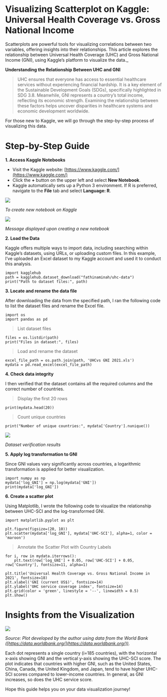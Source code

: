 
# Visualizing Scatterplot on Kaggle: Universal Health Coverage vs. Gross National Income

Scatterplots are powerful tools for visualizing correlations between two variables, offering insights into their relationships. This article explores the relationship between Universal Health Coverage (UHC) and Gross National Income (GNI), using Kaggle’s platform to visualize the data._

**Understanding the Relationship Between UHC and GNI**

> UHC ensures that everyone has access to essential healthcare services without experiencing financial hardship. It is a key element of the Sustainable Development Goals (SDGs), specifically highlighted in SDG 3.8. Meanwhile, GNI represents a country’s total income, reflecting its economic strength. Examining the relationship between these factors helps uncover disparities in healthcare systems and economic development worldwide.

For those new to Kaggle, we will go through the step-by-step process of visualizing this data.

# **Step-by-Step Guide**

**1. Access Kaggle Notebooks**

-   Visit the Kaggle website:  [https://www.kaggle.com/](https://www.kaggle.com/)
-   Click the  **+**  button on the upper left and select  **New Notebook**.
-   Kaggle automatically sets up a Python 3 environment. If R is preferred, navigate to the  **File**  tab and select  **Language: R**.

![](https://miro.medium.com/v2/resize:fit:258/1*U4fZXvwKeagKohb15ckdAw.png)

*To create new notebook on Kaggle*

![](https://miro.medium.com/v2/resize:fit:700/1*yK6BBlotjFtpH3wwO-7YDQ.png)

*Message displayed upon creating a new notebook*

**2. Load the Data**

Kaggle offers multiple ways to import data, including searching within Kaggle’s datasets, using URLs, or uploading custom files. In this example, I’ve uploaded an Excel dataset to my Kaggle account and used it to conduct this analysis.

    import kagglehub  
    path = kagglehub.dataset_download("fathinaminah/uhc-data")  
    print("Path to dataset files:", path)

**3. Locate and rename the data file**

After downloading the data from the specified path, I ran the following code to list the dataset files and rename the Excel file.

    import os  
    import pandas as pd  

  
> List dataset files

    files = os.listdir(path)  
    print("Files in dataset:", files)  

  
>  Load and rename the dataset
 

    excel_file_path = os.path.join(path, 'UHCvs GNI 2021.xls')  
    mydata = pd.read_excel(excel_file_path)

**4. Check data integrity**

I then verified that the dataset contains all the required columns and the correct number of countries.

> Display the first 20 rows

    print(mydata.head(20))  

  
> Count unique countries

    print("Number of unique countries:", mydata['Country'].nunique())

![](https://miro.medium.com/v2/resize:fit:372/1*KDgWWUaSvF5D7ML3TJ_wuA.png)
                       
*Dataset verification results*

**5. Apply log transformation to GNI**

Since GNI values vary significantly across countries, a logarithmic transformation is applied for better visualization.

    import numpy as np  
    mydata['log_GNI'] = np.log(mydata['GNI'])  
    print(mydata['log_GNI'])

**6. Create a scatter plot**

Using Matplotlib, I wrote the following code to visualize the relationship between UHC-SCI and the log-transformed GNI.

    import matplotlib.pyplot as plt  
      
    plt.figure(figsize=(20, 10))  
    plt.scatter(mydata['log_GNI'], mydata['UHC-SCI'], alpha=1, color = 'maroon')  

  
> Annotate the Scatter Plot with Country Labels
 

    for i, row in mydata.iterrows():  
        plt.text(row['log_GNI'] + 0.05, row['UHC-SCI'] + 0.05, row['Country'], fontsize=11, alpha=1)  
    
    plt.title('Universal Health Coverage vs. Gross National Income in 2021', fontsize=18)  
    plt.xlabel('GNI (current US$)', fontsize=14)  
    plt.ylabel('UHC service coverage index', fontsize=14)  
    plt.grid(color = 'green', linestyle = '--', linewidth = 0.5)  
    plt.show()

# Insights from the Visualization

![](https://miro.medium.com/v2/resize:fit:700/1*2F6WHRCb11axrUAyTX3O4w.png)

*Source: Plot developed by the author using data from the World Bank ([https://data.worldbank.org/](https://data.worldbank.org/)).*

Each dot represents a single country (i=185 countries), with the horizontal x-axis showing GNI and the vertical y-axis showing the UHC-SCI score. The plot indicates that countries with higher GNI, such as the United States, China, Canada, the United Kingdom, and Japan, tend to have higher UHC-SCI scores compared to lower-income countries. In general, as GNI increases, so does the UHC service score.

Hope this guide helps you on your data visualization journey!
